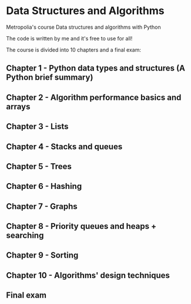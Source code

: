 # Data Structures and Algorithms
Metropolia's course Data structures and algorithms with Python

The code is written by me and it's free to use for all!

The course is divided into 10 chapters and a final exam:

## Chapter 1 - Python data types and structures (A Python brief summary)

## Chapter 2 - Algorithm performance basics and arrays

## Chapter 3 - Lists

## Chapter 4 - Stacks and queues

## Chapter 5 - Trees

## Chapter 6 - Hashing

## Chapter 7 - Graphs

## Chapter 8 - Priority queues and heaps + searching

## Chapter 9 - Sorting

## Chapter 10 - Algorithms' design techniques

## Final exam
